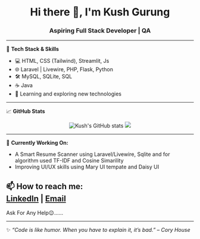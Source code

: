 <h1 align="center">Hi there 👋, I'm Kush Gurung</h1>
<h3 align="center">Aspiring Full Stack Developer | QA</h3>

---

🔧 **Tech Stack & Skills**

- 💻 HTML, CSS (Tailwind), Streamlit, Js
- 🌐 Laravel | Livewire, PHP, Flask, Python
- 🛠️ MySQL, SQLite, SQL
- ☕ Java
- 🧠 Learning and exploring new technologies

---

📈 **GitHub Stats**

<p align="center">
  <img src="https://github-readme-stats.vercel.app/api?username=KushGrg&show_icons=true&theme=tokyonight" alt="Kush's GitHub stats" />
  <img src="https://github-readme-stats.vercel.app/api/top-langs/?username=KushGrg&layout=compact&theme=tokyonight" />
</p>

---

🌱 **Currently Working On:**
- A Smart Resume Scanner using Laravel/Livewire, Sqlite and for algorithm used TF-IDF and Cosine Simarility
- Improving UI/UX skills using Mary UI tempate and Daisy UI
  

📫 **How to reach me:**  
[LinkedIn](https://www.linkedin.com/in/kush-gurung) | [Email](kushgurung05@gmail.com)
---
Ask For Any Help😉......



---

✨ *“Code is like humor. When you have to explain it, it’s bad.” – Cory House*

